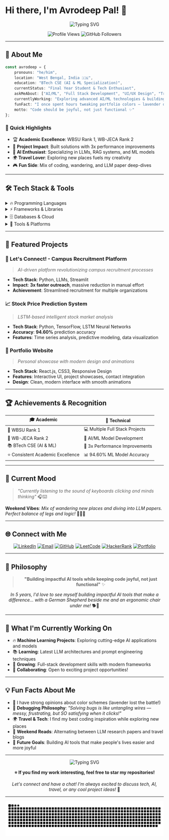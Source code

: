 # Hi there, I'm Avrodeep Pal! 👋

<div align="center">
  
![Typing SVG](https://readme-typing-svg.herokuapp.com?font=Fira+Code&size=30&pause=1000&color=00D9FF&center=true&vCenter=true&width=600&lines=Hi+there%2C+I%27m+Avrodeep+Pal!+%F0%9F%91%8B;Computer+Science+%2B+AI%2FML+Student;Full+Stack+Developer+%26+AI+Enthusiast;Building+the+Future+with+Code!)

<p align="center">
  <img src="https://komarev.com/ghpvc/?username=AvrodeepPal&label=Profile%20views&color=0e75b6&style=flat" alt="Profile Views" />
  <img src="https://img.shields.io/github/followers/AvrodeepPal?label=Followers&style=social" alt="GitHub Followers" />
</p>
  
</div>

---

## 🎯 About Me

```typescript
const avrodeep = {
    pronouns: "he/him",
    location: "West Bengal, India 🇮🇳",
    education: "BTech CSE (AI & ML Specialization)",
    currentStatus: "Final Year Student & Tech Enthusiast",
    askMeAbout: ["AI/ML", "Full Stack Development", "UI/UX Design", "Travel Stories"],
    currentlyWorking: "Exploring advanced AI/ML technologies & building innovative solutions",
    funFact: "I once spent hours tweaking portfolio colors — lavender didn't win! 🎨",
    motto: "Code should be joyful, not just functional ✨"
};
```

### 🌟 Quick Highlights
- 🏆 **Academic Excellence**: WBSU Rank 1, WB-JECA Rank 2
- 🚀 **Project Impact**: Built solutions with 3x performance improvements
- 🎯 **AI Enthusiast**: Specializing in LLMs, RAG systems, and ML models
- 🌍 **Travel Lover**: Exploring new places fuels my creativity
- 🎮 **Fun Side**: Mix of coding, wandering, and LLM paper deep-dives

---

## 🛠️ Tech Stack & Tools

<details>
<summary>🔥 Programming Languages</summary>

![Python](https://img.shields.io/badge/Python-3776AB?style=for-the-badge&logo=python&logoColor=white)
![JavaScript](https://img.shields.io/badge/JavaScript-F7DF1E?style=for-the-badge&logo=javascript&logoColor=black)
![Java](https://img.shields.io/badge/Java-ED8B00?style=for-the-badge&logo=java&logoColor=white)
![C++](https://img.shields.io/badge/C++-00599C?style=for-the-badge&logo=c%2B%2B&logoColor=white)
![HTML5](https://img.shields.io/badge/HTML5-E34F26?style=for-the-badge&logo=html5&logoColor=white)
![CSS3](https://img.shields.io/badge/CSS3-1572B6?style=for-the-badge&logo=css3&logoColor=white)

</details>

<details>
<summary>⚡ Frameworks & Libraries</summary>

![React](https://img.shields.io/badge/React-20232A?style=for-the-badge&logo=react&logoColor=61DAFB)
![Node.js](https://img.shields.io/badge/Node.js-43853D?style=for-the-badge&logo=node.js&logoColor=white)
![Express.js](https://img.shields.io/badge/Express.js-404D59?style=for-the-badge&logo=express&logoColor=white)
![Spring Boot](https://img.shields.io/badge/Spring_Boot-F2F4F9?style=for-the-badge&logo=spring-boot)
![FastAPI](https://img.shields.io/badge/FastAPI-005571?style=for-the-badge&logo=fastapi)
![Streamlit](https://img.shields.io/badge/Streamlit-FF4B4B?style=for-the-badge&logo=streamlit&logoColor=white)
![TensorFlow](https://img.shields.io/badge/TensorFlow-FF6F00?style=for-the-badge&logo=tensorflow&logoColor=white)
![PyTorch](https://img.shields.io/badge/PyTorch-EE4C2C?style=for-the-badge&logo=pytorch&logoColor=white)

</details>

<details>
<summary>🗄️ Databases & Cloud</summary>

![MongoDB](https://img.shields.io/badge/MongoDB-4EA94B?style=for-the-badge&logo=mongodb&logoColor=white)
![MySQL](https://img.shields.io/badge/MySQL-00000F?style=for-the-badge&logo=mysql&logoColor=white)
![PostgreSQL](https://img.shields.io/badge/PostgreSQL-316192?style=for-the-badge&logo=postgresql&logoColor=white)
![Pinecone](https://img.shields.io/badge/Pinecone-000000?style=for-the-badge&logo=pinecone&logoColor=white)
![Google Cloud](https://img.shields.io/badge/Google_Cloud-4285F4?style=for-the-badge&logo=google-cloud&logoColor=white)
![Vercel](https://img.shields.io/badge/Vercel-000000?style=for-the-badge&logo=vercel&logoColor=white)

</details>

<details>
<summary>🔧 Tools & Platforms</summary>

![Git](https://img.shields.io/badge/Git-F05032?style=for-the-badge&logo=git&logoColor=white)
![VS Code](https://img.shields.io/badge/Visual_Studio_Code-0078D4?style=for-the-badge&logo=visual%20studio%20code&logoColor=white)
![Figma](https://img.shields.io/badge/Figma-F24E1E?style=for-the-badge&logo=figma&logoColor=white)
![Google Colab](https://img.shields.io/badge/Colab-F9AB00?style=for-the-badge&logo=googlecolab&color=525252)
![Jupyter](https://img.shields.io/badge/Jupyter-F37626.svg?&style=for-the-badge&logo=Jupyter&logoColor=white)

</details>

---

## 🚀 Featured Projects

### 🎯 Let's Connect! - Campus Recruitment Platform
> *AI-driven platform revolutionizing campus recruitment processes*
- **Tech Stack**: Python, LLMs, Streamlit
- **Impact**: **3x faster outreach**, massive reduction in manual effort
- **Achievement**: Streamlined recruitment for multiple organizations

### 📈 Stock Price Prediction System
> *LSTM-based intelligent stock market analysis*
- **Tech Stack**: Python, TensorFlow, LSTM Neural Networks
- **Accuracy**: **94.60%** prediction accuracy
- **Features**: Time series analysis, predictive modeling, data visualization

### 🎨 Portfolio Website
> *Personal showcase with modern design and animations*
- **Tech Stack**: React.js, CSS3, Responsive Design
- **Features**: Interactive UI, project showcases, contact integration
- **Design**: Clean, modern interface with smooth animations

---

## 🏆 Achievements & Recognition

| 🎓 **Academic** | 🏅 **Technical** |
|---|---|
| 🥇 WBSU Rank 1 | 💻 Multiple Full Stack Projects |
| 🥈 WB-JECA Rank 2 | 🤖 AI/ML Model Development |
| 📚 BTech CSE (AI & ML) | 🚀 3x Performance Improvements |
| ⭐ Consistent Academic Excellence | 📊 94.60% ML Model Accuracy |

---

## 🎵 Current Mood

> *"Currently listening to the sound of keyboards clicking and minds thinking"* 🎧⌨️

**Weekend Vibes**: *Mix of wandering new places and diving into LLM papers. Perfect balance of legs and logic!* 🚶‍♂️📄

---

## 🌐 Connect with Me

<div align="center">

[![LinkedIn](https://img.shields.io/badge/LinkedIn-0077B5?style=for-the-badge&logo=linkedin&logoColor=white)](https://www.linkedin.com/in/avrodeep-pal)
[![Email](https://img.shields.io/badge/Email-D14836?style=for-the-badge&logo=gmail&logoColor=white)](mailto:avrodeeppal@email.com)
[![GitHub](https://img.shields.io/badge/GitHub-100000?style=for-the-badge&logo=github&logoColor=white)](https://github.com/AvrodeepPal)
[![LeetCode](https://img.shields.io/badge/LeetCode-FFA116?style=for-the-badge&logo=leetcode&logoColor=black)](https://leetcode.com/AvrodeepPal)
[![HackerRank](https://img.shields.io/badge/HackerRank-2EC866?style=for-the-badge&logo=hackerrank&logoColor=white)](https://hackerrank.com/AvrodeepPal)
[![Portfolio](https://img.shields.io/badge/Portfolio-FF5722?style=for-the-badge&logo=web&logoColor=white)](https://avrodeeppal.dev)

</div>

---

## 💭 Philosophy

<div align="center">

> **"Building impactful AI tools while keeping code joyful, not just functional"** ✨

*In 5 years, I'd love to see myself building impactful AI tools that make a difference... with a German Shepherd beside me and an ergonomic chair under me!* 🐕💺

</div>

---

## 🎯 What I'm Currently Working On

- 🔥 **Machine Learning Projects**: Exploring cutting-edge AI applications and models
- 📚 **Learning**: Latest LLM architectures and prompt engineering techniques
- 🌱 **Growing**: Full-stack development skills with modern frameworks
- 🤝 **Collaborating**: Open to exciting project opportunities!

---

## 💡 Fun Facts About Me

- 🎨 I have strong opinions about color schemes (lavender lost the battle!)
- 🐛 **Debugging Philosophy**: *"Solving bugs is like untangling wires — messy, frustrating, but SO satisfying when it clicks!"*
- 🌍 **Travel & Tech**: I find my best coding inspiration while exploring new places
- 📖 **Weekend Reads**: Alternating between LLM research papers and travel blogs
- 🎯 **Future Goals**: Building AI tools that make people's lives easier and more joyful

---

<div align="center">
  
![Typing SVG](https://readme-typing-svg.herokuapp.com?font=Fira+Code&size=20&pause=1000&color=00D9FF&center=true&vCenter=true&width=600&lines=Thanks+for+visiting+my+profile!+%F0%9F%98%8A;Let%27s+connect+and+build+something+amazing!;Always+open+to+interesting+conversations!)

**⭐ If you find my work interesting, feel free to star my repositories!**

*Let's connect and have a chat! I'm always excited to discuss tech, AI, travel, or any cool project ideas!* 💬

</div>

---

<div align="center">
  <img src="https://raw.githubusercontent.com/Platane/snk/output/github-contribution-grid-snake.svg" alt="Snake Game" />
</div>

